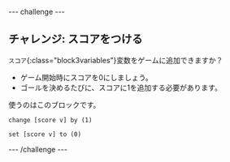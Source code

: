 --- challenge ---

## チャレンジ: スコアをつける
`スコア`{:class="block3variables"}変数をゲームに追加できますか？

+ ゲーム開始時にスコアを0にしましょう。
+ ゴールを決めるたびに、スコアに1を追加する必要があります。

使うのはこのブロックです。

```blocks3
change [score v] by (1)

set [score v] to (0)
```

--- /challenge ---
